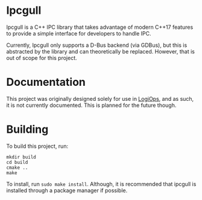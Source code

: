 # Ipcgull
Ipcgull is a C++ IPC library that takes advantage of modern C++17 features to
provide a simple interface for developers to handle IPC.

Currently, Ipcgull only supports a D-Bus backend (via GDBus), but this is
abstracted by the library and can theoretically be replaced. However, that is
out of scope for this project.

# Documentation
This project was originally designed solely for use in
[LogiOps](https://github.com/PixlOne/logiops), and as such, it is not currently
documented. This is planned for the future though.

# Building

To build this project, run:

```
mkdir build
cd build
cmake ..
make
```

To install, run `sudo make install`. Although, it is recommended that ipcgull
is installed through a package manager if possible.
